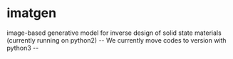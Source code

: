 # imatgen
image-based generative model for inverse design of solid state materials (currently running on python2)
-- We currently move codes to version with python3 --
